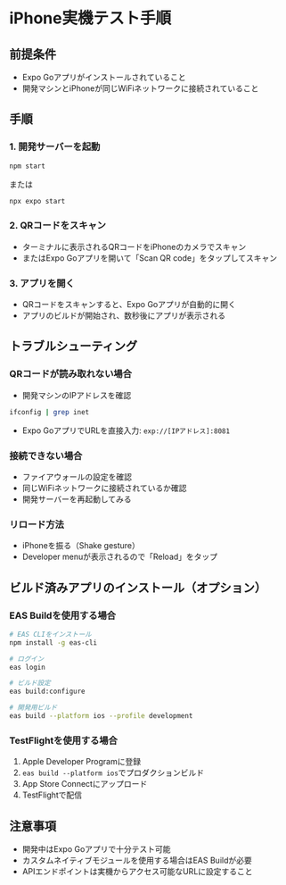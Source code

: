 # iPhone実機テスト手順

## 前提条件
- Expo Goアプリがインストールされていること
- 開発マシンとiPhoneが同じWiFiネットワークに接続されていること

## 手順

### 1. 開発サーバーを起動
```bash
npm start
```
または
```bash
npx expo start
```

### 2. QRコードをスキャン
- ターミナルに表示されるQRコードをiPhoneのカメラでスキャン
- またはExpo Goアプリを開いて「Scan QR code」をタップしてスキャン

### 3. アプリを開く
- QRコードをスキャンすると、Expo Goアプリが自動的に開く
- アプリのビルドが開始され、数秒後にアプリが表示される

## トラブルシューティング

### QRコードが読み取れない場合
- 開発マシンのIPアドレスを確認
```bash
ifconfig | grep inet
```
- Expo GoアプリでURLを直接入力: `exp://[IPアドレス]:8081`

### 接続できない場合
- ファイアウォールの設定を確認
- 同じWiFiネットワークに接続されているか確認
- 開発サーバーを再起動してみる

### リロード方法
- iPhoneを振る（Shake gesture）
- Developer menuが表示されるので「Reload」をタップ

## ビルド済みアプリのインストール（オプション）

### EAS Buildを使用する場合
```bash
# EAS CLIをインストール
npm install -g eas-cli

# ログイン
eas login

# ビルド設定
eas build:configure

# 開発用ビルド
eas build --platform ios --profile development
```

### TestFlightを使用する場合
1. Apple Developer Programに登録
2. `eas build --platform ios`でプロダクションビルド
3. App Store Connectにアップロード
4. TestFlightで配信

## 注意事項
- 開発中はExpo Goアプリで十分テスト可能
- カスタムネイティブモジュールを使用する場合はEAS Buildが必要
- APIエンドポイントは実機からアクセス可能なURLに設定すること